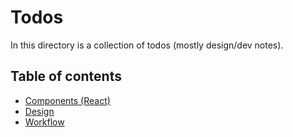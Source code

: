 # Todos

In this directory is a collection of todos (mostly design/dev notes).

## Table of contents

* [Components (React)](./components.md)
* [Design](./design.md)
* [Workflow](./workflow.md)